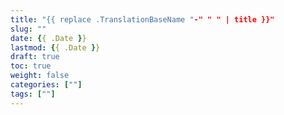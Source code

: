 ```yaml
---
title: "{{ replace .TranslationBaseName "-" " " | title }}"
slug: ""
date: {{ .Date }}
lastmod: {{ .Date }}
draft: true
toc: true
weight: false
categories: [""]
tags: [""]
---
```


